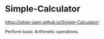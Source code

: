 # Simple-Calculator

https://ishan-saini.github.io/Simple-Calculator/

Perform basic Arithmetic operations.

